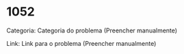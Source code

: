 # 1052

Categoria: Categoria do problema (Preencher manualmente)

Link: Link para o problema (Preencher manualmente)
